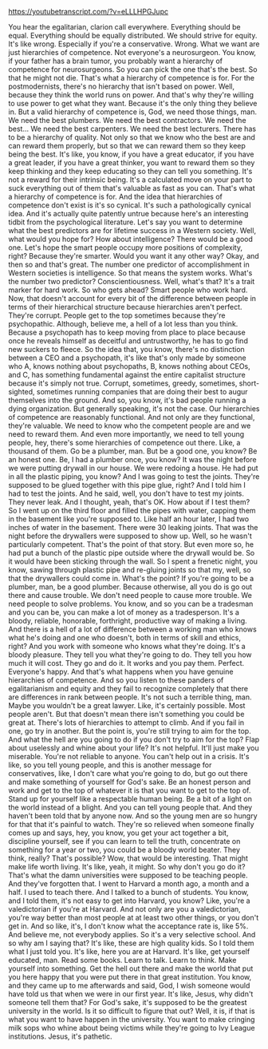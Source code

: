 https://youtubetranscript.com/?v=eLLLHPGJupc

 You hear the egalitarian, clarion call everywhere. Everything should be equal. Everything should be equally distributed. We should strive for equity. It's like wrong. Especially if you're a conservative. Wrong. What we want are just hierarchies of competence. Not everyone's a neurosurgeon. You know, if your father has a brain tumor, you probably want a hierarchy of competence for neurosurgeons. So you can pick the one that's the best. So that he might not die. That's what a hierarchy of competence is for. For the postmodernists, there's no hierarchy that isn't based on power. Well, because they think the world runs on power. And that's why they're willing to use power to get what they want. Because it's the only thing they believe in. But a valid hierarchy of competence is, God, we need those things, man. We need the best plumbers. We need the best contractors. We need the best... We need the best carpenters. We need the best lecturers. There has to be a hierarchy of quality. Not only so that we know who the best are and can reward them properly, but so that we can reward them so they keep being the best. It's like, you know, if you have a great educator, if you have a great leader, if you have a great thinker, you want to reward them so they keep thinking and they keep educating so they can tell you something. It's not a reward for their intrinsic being. It's a calculated move on your part to suck everything out of them that's valuable as fast as you can. That's what a hierarchy of competence is for. And the idea that hierarchies of competence don't exist is it's so cynical. It's such a pathologically cynical idea. And it's actually quite patently untrue because here's an interesting tidbit from the psychological literature. Let's say you want to determine what the best predictors are for lifetime success in a Western society. Well, what would you hope for? How about intelligence? There would be a good one. Let's hope the smart people occupy more positions of complexity, right? Because they're smarter. Would you want it any other way? Okay, and then so and that's great. The number one predictor of accomplishment in Western societies is intelligence. So that means the system works. What's the number two predictor? Conscientiousness. Well, what's that? It's a trait marker for hard work. So who gets ahead? Smart people who work hard. Now, that doesn't account for every bit of the difference between people in terms of their hierarchical structure because hierarchies aren't perfect. They're corrupt. People get to the top sometimes because they're psychopathic. Although, believe me, a hell of a lot less than you think. Because a psychopath has to keep moving from place to place because once he reveals himself as deceitful and untrustworthy, he has to go find new suckers to fleece. So the idea that, you know, there's no distinction between a CEO and a psychopath, it's like that's only made by someone who A, knows nothing about psychopaths, B, knows nothing about CEOs, and C, has something fundamental against the entire capitalist structure because it's simply not true. Corrupt, sometimes, greedy, sometimes, short-sighted, sometimes running companies that are doing their best to augur themselves into the ground. And so, you know, it's bad people running a dying organization. But generally speaking, it's not the case. Our hierarchies of competence are reasonably functional. And not only are they functional, they're valuable. We need to know who the competent people are and we need to reward them. And even more importantly, we need to tell young people, hey, there's some hierarchies of competence out there. Like, a thousand of them. Go be a plumber, man. But be a good one, you know? Be an honest one. Be, I had a plumber once, you know? It was the night before we were putting drywall in our house. We were redoing a house. He had put in all the plastic piping, you know? And I was going to test the joints. They're supposed to be glued together with this pipe glue, right? And I told him I had to test the joints. And he said, well, you don't have to test my joints. They never leak. And I thought, yeah, that's OK. How about if I test them? So I went up on the third floor and filled the pipes with water, capping them in the basement like you're supposed to. Like half an hour later, I had two inches of water in the basement. There were 30 leaking joints. That was the night before the drywallers were supposed to show up. Well, so he wasn't particularly competent. That's the point of that story. But even more so, he had put a bunch of the plastic pipe outside where the drywall would be. So it would have been sticking through the wall. So I spent a frenetic night, you know, sawing through plastic pipe and re-gluing joints so that my, well, so that the drywallers could come in. What's the point? If you're going to be a plumber, man, be a good plumber. Because otherwise, all you do is go out there and cause trouble. We don't need people to cause more trouble. We need people to solve problems. You know, and so you can be a tradesman and you can be, you can make a lot of money as a tradesperson. It's a bloody, reliable, honorable, forthright, productive way of making a living. And there is a hell of a lot of difference between a working man who knows what he's doing and one who doesn't, both in terms of skill and ethics, right? And you work with someone who knows what they're doing. It's a bloody pleasure. They tell you what they're going to do. They tell you how much it will cost. They go and do it. It works and you pay them. Perfect. Everyone's happy. And that's what happens when you have genuine hierarchies of competence. And so you listen to these panders of egalitarianism and equity and they fail to recognize completely that there are differences in rank between people. It's not such a terrible thing, man. Maybe you wouldn't be a great lawyer. Like, it's certainly possible. Most people aren't. But that doesn't mean there isn't something you could be great at. There's lots of hierarchies to attempt to climb. And if you fail in one, go try in another. But the point is, you're still trying to aim for the top. And what the hell are you going to do if you don't try to aim for the top? Flap about uselessly and whine about your life? It's not helpful. It'll just make you miserable. You're not reliable to anyone. You can't help out in a crisis. It's like, so you tell young people, and this is another message for conservatives, like, I don't care what you're going to do, but go out there and make something of yourself for God's sake. Be an honest person and work and get to the top of whatever it is that you want to get to the top of. Stand up for yourself like a respectable human being. Be a bit of a light on the world instead of a blight. And you can tell young people that. And they haven't been told that by anyone now. And so the young men are so hungry for that that it's painful to watch. They're so relieved when someone finally comes up and says, hey, you know, you get your act together a bit, discipline yourself, see if you can learn to tell the truth, concentrate on something for a year or two, you could be a bloody world beater. They think, really? That's possible? Wow, that would be interesting. That might make life worth living. It's like, yeah, it might. So why don't you go do it? That's what the damn universities were supposed to be teaching people. And they've forgotten that. I went to Harvard a month ago, a month and a half. I used to teach there. And I talked to a bunch of students. You know, and I told them, it's not easy to get into Harvard, you know? Like, you're a valedictorian if you're at Harvard. And not only are you a valedictorian, you're way better than most people at at least two other things, or you don't get in. And so like, it's, I don't know what the acceptance rate is, like 5%. And believe me, not everybody applies. So it's a very selective school. And so why am I saying that? It's like, these are high quality kids. So I told them what I just told you. It's like, here you are at Harvard. It's like, get yourself educated, man. Read some books. Learn to talk. Learn to think. Make yourself into something. Get the hell out there and make the world that put you here happy that you were put there in that great institution. You know, and they came up to me afterwards and said, God, I wish someone would have told us that when we were in our first year. It's like, Jesus, why didn't someone tell them that? For God's sake, it's supposed to be the greatest university in the world. Is it so difficult to figure that out? Well, it is, if that is what you want to have happen in the university. You want to make cringing milk sops who whine about being victims while they're going to Ivy League institutions. Jesus, it's pathetic.
